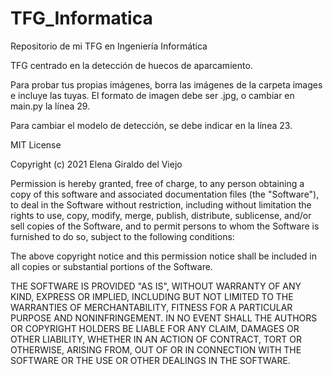 # TFG_Informatica
Repositorio de mi TFG en Ingeniería Informática

TFG centrado en la detección de huecos de aparcamiento.

Para probar tus propias imágenes, borra las imágenes de la carpeta images e incluye las tuyas. El formato de imagen debe ser .jpg, o cambiar en main.py la línea 29.

Para cambiar el modelo de detección, se debe indicar en la línea 23.

MIT License

Copyright (c) 2021 Elena Giraldo del Viejo

Permission is hereby granted, free of charge, to any person obtaining a copy
of this software and associated documentation files (the "Software"), to deal
in the Software without restriction, including without limitation the rights
to use, copy, modify, merge, publish, distribute, sublicense, and/or sell
copies of the Software, and to permit persons to whom the Software is
furnished to do so, subject to the following conditions:

The above copyright notice and this permission notice shall be included in all
copies or substantial portions of the Software.

THE SOFTWARE IS PROVIDED "AS IS", WITHOUT WARRANTY OF ANY KIND, EXPRESS OR
IMPLIED, INCLUDING BUT NOT LIMITED TO THE WARRANTIES OF MERCHANTABILITY,
FITNESS FOR A PARTICULAR PURPOSE AND NONINFRINGEMENT. IN NO EVENT SHALL THE
AUTHORS OR COPYRIGHT HOLDERS BE LIABLE FOR ANY CLAIM, DAMAGES OR OTHER
LIABILITY, WHETHER IN AN ACTION OF CONTRACT, TORT OR OTHERWISE, ARISING FROM,
OUT OF OR IN CONNECTION WITH THE SOFTWARE OR THE USE OR OTHER DEALINGS IN THE
SOFTWARE.